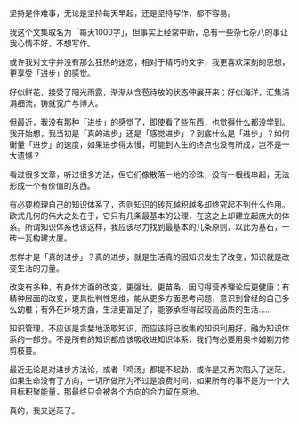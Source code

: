 坚持是件难事，无论是坚持每天早起，还是坚持写作，都不容易。

我这个文集取名为「每天1000字」，但事实上经常中断，总有一些杂七杂八的事让我心情不好，不想写作。

或许我对文字并没有那么狂热的迷恋，相对于精巧的文字，我更喜欢深刻的思想，更享受「进步」的感觉。

好似鲜花，接受了阳光雨露，渐渐从含苞待放的状态伸展开来；好似海洋，汇集涓涓细流，铸就宽广与博大。

但最近，我没有那种「进步」的感觉了，即使看了些东西，也觉得什么都没学到。我开始想，我当初是「真的进步」还是「感觉进步」？到底什么是「进步」？如何衡量「进步」的速度，如果进步得太慢，可能到人生的终点也没有所成，岂不是一大遗憾？

看过很多文章，听过很多方法，但它们像散落一地的珍珠，没有一根线串起，无法形成一个有价值的东西。

有必要梳理自己的知识体系了，否则知识的砖瓦越积越多却终究起不到什么作用。欧式几何的伟大之处在于，它只有几条最基本的公理，在这之上却建立起庞大的体系。所谓知识体系也该这样，我应该尽力找到最基本的几条原则，以此为基石，一砖一瓦构建大厦。

怎样才是「真的进步」？真的进步，就是生活真的因知识发生了改变，知识就是改变生活的力量。

改变有多种，有身体方面的改变，更强壮，更苗条，因习得营养理论后更健康；有精神层面的改变，更具批判性思维，能从更多方面思考问题，意识到曾经的自己多么幼稚；有外在环境方面，生活更富足了，能够承担得起较高品质的生活……

知识管理，不应该是贪婪地汲取知识，而应该将已收集的知识利用好，融为知识体系的一部分。不是所有的知识都应该吸收进知识体系，我们有必要用奥卡姆剃刀修剪枝蔓。

最近无论是对进步方法论，或者「鸡汤」都提不起劲，或许是又再次陷入了迷茫，如果生命没有了方向，一切所做所为不过是浪费时间，如果所有的事不是为一个大目标积聚能量，那最终只会被各个方向的合力留在原地。

真的，我又迷茫了。









